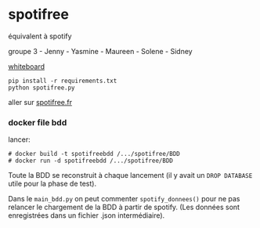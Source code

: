 # spotifree
équivalent à spotify

groupe 3  - Jenny  - Yasmine - Maureen - Solene - Sidney

<a href="https://whiteboard.office.com/me/whiteboards/p/c3BvOmh0dHBzOi8vbGFib20yaWZvcm1hdGlvbi1teS5zaGFyZXBvaW50LmNvbS9wZXJzb25hbC9zaWRuZXlfc2FsZXNfbGFib20yaWZvcm1hdGlvbl9mcg%3D%3D/b!UmOdbVgs7E66p-9vWgpBmBfbhuBxV-JGoc9vj0Kp2jfj8XDvg7ZRS5ufKngpVHMl/015BLRSVBQFIEXHSRL65C2MVH2ROJP6DZC">whiteboard</a>


```
pip install -r requirements.txt
python spotifree.py
```
aller sur <a href='http://127.0.0.1:5000/'>spotifree.fr</a>


<h3>docker file bdd</h3>
lancer:

```
# docker build -t spotifreebdd /.../spotifree/BDD
# docker run -d spotifreebdd /.../spotifree/BDD
```

Toute la BDD se reconstruit à chaque lancement (il y avait un <code>DROP DATABASE</code> utile pour la phase de test).

Dans le <code>main_bdd.py</code> on peut commenter <code>spotify_donnees()</code> pour ne pas relancer le chargement de la BDD à partir de spotify. (Les données sont enregistrées dans un fichier .json intermédiaire).
